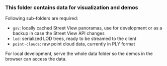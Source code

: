 ### This folder contains data for visualization and demos

Following sub-folders are required:
- `gsv`: locally cached Street View panoramas, use for development or as a backup in case the Street View API changes
- `lod`: serialized LOD trees, ready to be streamed to the client
- `point-clouds`: raw point cloud data, currently in PLY format

For local development, serve the whole data folder so the demos in the browser can access the data.
